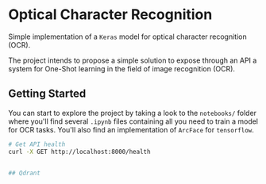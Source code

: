 # Optical Character Recognition
Simple implementation of a `Keras` model for optical character recognition (OCR).

The project intends to propose a simple solution to expose through an API a system for One-Shot learning in the field of image recognition (OCR).


## Getting Started
You can start to explore the project by taking a look to the `notebooks/` folder where you'll find several `.ipynb` files containing all you need to train a model for OCR tasks. You'll also find an implementation of  `ArcFace` for `tensorflow`.

```bash
# Get API health
curl -X GET http://localhost:8000/health


## Qdrant
